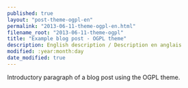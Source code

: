 ```yaml
---
published: true
layout: "post-theme-ogpl-en"
permalink: "2013-06-11-theme-ogpl-en.html"
filename_root: "2013-06-11-theme-ogpl"
title: "Example blog post - OGPL theme"
description: English description / Description en anglais
modified: :year:month:day
date_modified: true
---
```


Introductory paragraph of a blog post using the OGPL theme.
